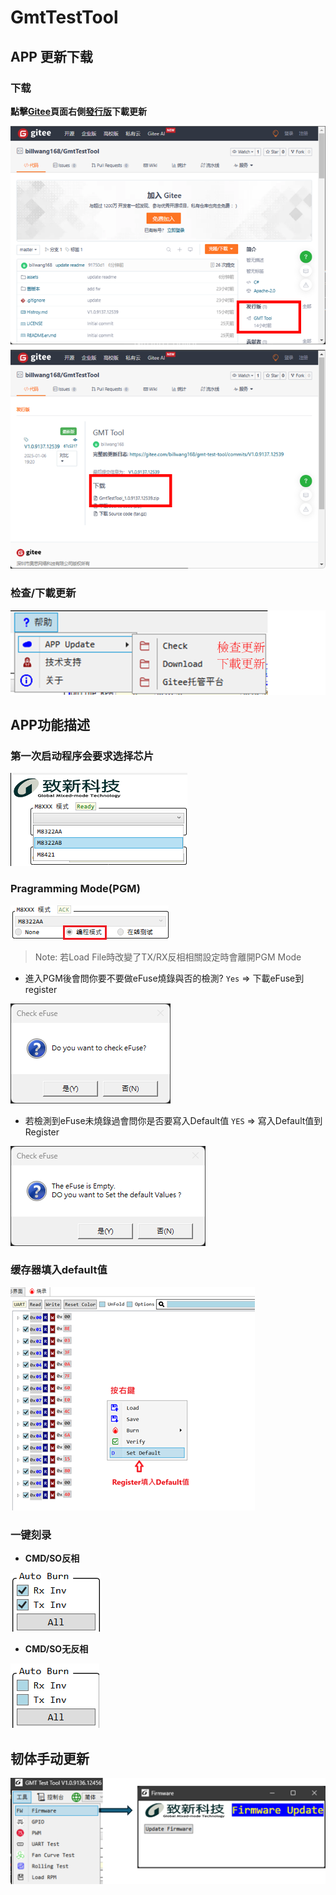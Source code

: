 # GmtTestTool

## APP 更新下载

### 下载

**點擊[Gitee](https://gitee.com/billwang168/gmt-test-tool)頁面右側[發行版](https://gitee.com/billwang168/gmt-test-tool/releases)下載更新**

![APP_DOWNLOAD](assets/APP_DOWNLOAD.png)

### 检查/下載更新

![Check_App_Update](assets/Check_App_Update.png)

## APP功能描述

### 第一次启动程序会要求选择芯片

![Select_Chip](assets/SelectChip.png)

### Pragramming Mode(PGM)

![Enter PGM Mode](assets/Enter_PGM.png)
 >Note: 若Load File時改變了TX/RX反相相關設定時會離開PGM Mode

- 進入PGM後會問你要不要做eFuse燒錄與否的檢測?
  `Yes` => 下載eFuse到register
  
![Confirm_CheckeFuse](assets/Confirm_CheckeFuse.png)

- 若檢測到eFuse未燒錄過會問你是否要寫入Default值
 `YES` => 寫入Default值到Register

![Confirm_SetDefaultValues](assets/Confirm_SetDefaultValues.png)

### 缓存器填入default值

![Set Default](assets/Reg_Set_Default.png)

### 一键刻录

- **CMD/SO反相**

![UART INV](assets/UART_INV.png)

- **CMD/SO无反相**

![UART NORMAL](assets/UART_NORMAL.png)

## 韧体手动更新

![Firmware_Update](assets/Firmware_Update.png)
